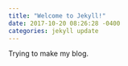 ```yaml
---
title: "Welcome to Jekyll!"
date: 2017-10-20 08:26:28 -0400
categories: jekyll update
---
```

Trying to make my blog.
